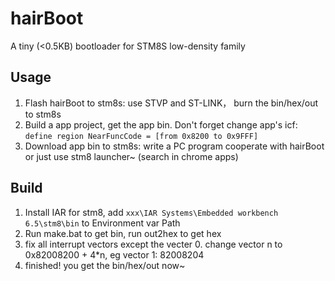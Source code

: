 hairBoot
========

A tiny (<0.5KB) bootloader for STM8S  low-density family 

Usage
-----
1. Flash hairBoot to stm8s: use STVP and ST-LINK， burn the bin/hex/out to stm8s
2. Build a app project, get the app bin. 
   Don't forget change app's icf: `define region NearFuncCode = [from 0x8200 to 0x9FFF]`
3. Download app bin to stm8s: 
   write a PC program cooperate with hairBoot or 
   just use stm8 launcher~ (search in chrome apps)

Build
-----
1. Install IAR for stm8, add `xxx\IAR Systems\Embedded workbench 6.5\stm8\bin` to Environment var Path
2. Run make.bat to get bin, run out2hex to get hex
3. fix all interrupt vectors except the vecter 0.
   change vector n to 0x82008200 + 4*n, eg vector 1: 82008204
4. finished! you get the bin/hex/out now~
